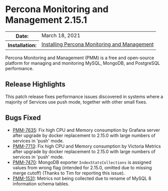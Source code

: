 # Percona Monitoring and Management 2.15.1

<table class="docutils field-list" frame="void" rules="none">
  <colgroup>
    <col class="field-name">
    <col class="field-body">
  </colgroup>
  <tbody valign="top">
    <tr class="field-odd field">
      <th class="field-name">Date:</th>
      <td class="field-body">March 18, 2021</td>
    </tr>
    <tr class="field-even field">
      <th class="field-name">Installation:</th>
      <td class="field-body">
        <a class="reference external" href="https://www.percona.com/software/pmm/quickstart">Installing Percona Monitoring and Management</a></td>
    </tr>
  </tbody>
</table>

Percona Monitoring and Management (PMM) is a free and open-source platform for managing and monitoring MySQL, MongoDB, and PostgreSQL performance.

## Release Highlights

This patch release fixes performance issues discovered in systems where a majority of Services use push mode, together with other small fixes.

## Bugs Fixed

* [PMM-7635](https://jira.percona.com/browse/PMM-7635): Fix high CPU and Memory consumption by Grafana server after upgrade by docker replacement to 2.15.0 with large numbers of services in 'push' mode.
* [PMM-7713](https://jira.percona.com/browse/PMM-7713): Fix high CPU and Memory consumption by Victoria Metrics after upgrade by docker replacement to 2.15.0 with large numbers of services in 'push' mode.
* [PMM-7470](https://jira.percona.com/browse/PMM-7470): MongoDB exporter `IndexStatsCollections` is assigned values from wrong flag (intended for 2.15.0, omitted due to missing merge cutoff) (Thanks to Tim for reporting this issue).
* [PMM-1531](https://jira.percona.com/browse/PMM-1531): Metrics not being collected due to rename of MySQL 8 information schema tables.
